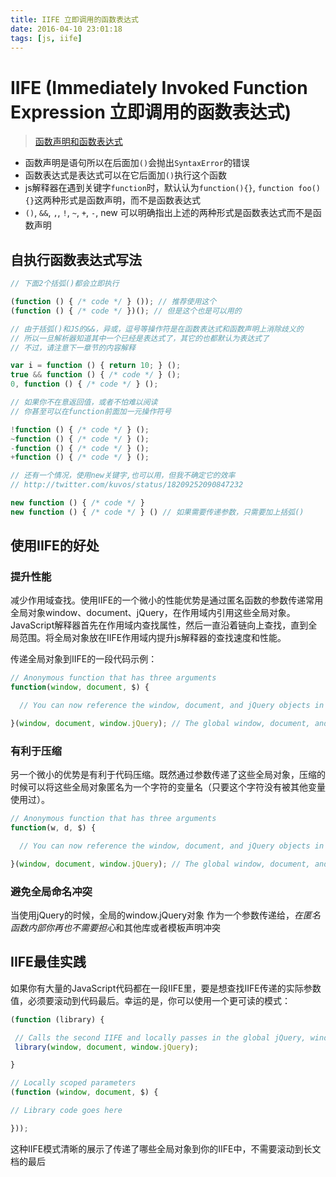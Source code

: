 ```yaml
---
title: IIFE 立即调用的函数表达式
date: 2016-04-10 23:01:18
tags: [js, iife]
---
```


# IIFE (Immediately Invoked Function Expression 立即调用的函数表达式)
> [函数声明和函数表达式](/2016/04/10/函数声明和函数表达式/)
* 函数声明是语句所以在后面加`()`会抛出`SyntaxError`的错误
* 函数表达式是表达式可以在它后面加`()`执行这个函数
* js解释器在遇到关键字`function`时，默认认为`function(){}`, `function foo(){}`这两种形式是函数声明，而不是函数表达式
* `()`, `&&`, `,`, `!`, `~`, `+`, `-`, new 可以明确指出上述的两种形式是函数表达式而不是函数声明

## 自执行函数表达式写法
``` javascript
// 下面2个括弧()都会立即执行

(function () { /* code */ } ()); // 推荐使用这个
(function () { /* code */ })(); // 但是这个也是可以用的

// 由于括弧()和JS的&&，异或，逗号等操作符是在函数表达式和函数声明上消除歧义的
// 所以一旦解析器知道其中一个已经是表达式了，其它的也都默认为表达式了
// 不过，请注意下一章节的内容解释

var i = function () { return 10; } ();
true && function () { /* code */ } ();
0, function () { /* code */ } ();

// 如果你不在意返回值，或者不怕难以阅读
// 你甚至可以在function前面加一元操作符号

!function () { /* code */ } ();
~function () { /* code */ } ();
-function () { /* code */ } ();
+function () { /* code */ } ();

// 还有一个情况，使用new关键字,也可以用，但我不确定它的效率
// http://twitter.com/kuvos/status/18209252090847232

new function () { /* code */ }
new function () { /* code */ } () // 如果需要传递参数，只需要加上括弧()
```

## 使用IIFE的好处
### 提升性能
减少作用域查找。使用IIFE的一个微小的性能优势是通过匿名函数的参数传递常用全局对象window、document、jQuery，在作用域内引用这些全局对象。JavaScript解释器首先在作用域内查找属性，然后一直沿着链向上查找，直到全局范围。将全局对象放在IIFE作用域内提升js解释器的查找速度和性能。

传递全局对象到IIFE的一段代码示例：
``` javascript
// Anonymous function that has three arguments
function(window, document, $) {

  // You can now reference the window, document, and jQuery objects in a local scope

}(window, document, window.jQuery); // The global window, document, and jQuery objects are passed into the anonymous function
```
### 有利于压缩
另一个微小的优势是有利于代码压缩。既然通过参数传递了这些全局对象，压缩的时候可以将这些全局对象匿名为一个字符的变量名（只要这个字符没有被其他变量使用过）。
``` javascript
// Anonymous function that has three arguments
function(w, d, $) {

  // You can now reference the window, document, and jQuery objects in a local scope

}(window, document, window.jQuery); // The global window, document, and jQuery objects are passed into the anonymous function
```

### 避免全局命名冲突
当使用jQuery的时候，全局的window.jQuery对象 作为一个参数传递给$，在匿名函数内部你再也不需要担心$和其他库或者模板声明冲突

## IIFE最佳实践
如果你有大量的JavaScript代码都在一段IIFE里，要是想查找IIFE传递的实际参数值，必须要滚动到代码最后。幸运的是，你可以使用一个更可读的模式：
``` javascript
(function (library) {

 // Calls the second IIFE and locally passes in the global jQuery, window, and document objects
 library(window, document, window.jQuery);

}

// Locally scoped parameters 
(function (window, document, $) {

// Library code goes here

}));
```
这种IIFE模式清晰的展示了传递了哪些全局对象到你的IIFE中，不需要滚动到长文档的最后
